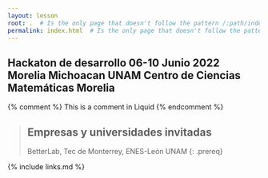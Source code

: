 ```yaml
---
layout: lesson
root: .  # Is the only page that doesn't follow the pattern /:path/index.html
permalink: index.html  # Is the only page that doesn't follow the pattern /:path/index.html
---
```

<h2> Hackaton de desarrollo 06-10 Junio 2022 Morelia Michoacan UNAM Centro de Ciencias Matemáticas Morelia</h2>

<!-- this is an html comment -->

{% comment %} This is a comment in Liquid {% endcomment %}

> ## Empresas y universidades invitadas
> BetterLab,
> Tec de Monterrey,
> ENES-León UNAM
{: .prereq}

{% include links.md %}
